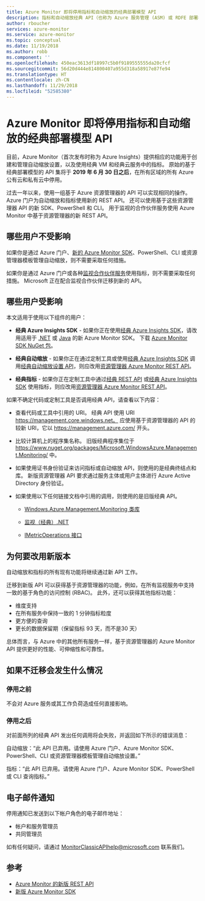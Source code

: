 ```yaml
---
title: Azure Monitor 即将停用指标和自动缩放的经典部署模型 API
description: 指标和自动缩放经典 API（也称为 Azure 服务管理 (ASM) 或 RDFE 部署模型）即将停用
author: rboucher
services: azure-monitor
ms.service: azure-monitor
ms.topic: conceptual
ms.date: 11/19/2018
ms.author: robb
ms.component: ''
ms.openlocfilehash: 450eac3613df18997c5b0f9189555555da20cfcf
ms.sourcegitcommit: 56d20d444e814800407a955d318a58917e87fe94
ms.translationtype: HT
ms.contentlocale: zh-CN
ms.lasthandoff: 11/29/2018
ms.locfileid: "52585380"
---
```

# <a name="azure-monitor-retirement-of-classic-deployment-model-apis-for-metrics-and-autoscale"></a>Azure Monitor 即将停用指标和自动缩放的经典部署模型 API

目前，Azure Monitor（首次发布时称为 Azure Insights）提供相应的功能用于创建和管理自动缩放设置，以及使用经典 VM 和经典云服务中的指标。 原始的基于经典部署模型的 API 集将于 **2019 年 6 月 30 日之后**，在所有区域的所有 Azure 公有云和私有云中停用。   

过去一年以来，使用一组基于 Azure 资源管理器的 API 可以实现相同的操作。 Azure 门户为自动缩放和指标使用新的 REST API。 还可以使用基于这些资源管理器 API 的新 SDK、PowerShell 和 CLI。 用于监视的合作伙伴服务使用 Azure Monitor 中基于资源管理器的新 REST API。  

## <a name="who-is-not-affected"></a>哪些用户不受影响

如果你是通过 Azure 门户、[新的 Azure Monitor SDK](https://www.nuget.org/packages/Microsoft.Azure.Management.Monitor/)、PowerShell、CLI 或资源管理器模板管理自动缩放，则不需要采取任何措施。  

如果你是通过 Azure 门户或各种[监视合作伙伴服务](../../monitoring-and-diagnostics/monitoring-partners.md)使用指标，则不需要采取任何措施。 Microsoft 正在配合监视合作伙伴迁移到新的 API。

## <a name="who-is-affected"></a>哪些用户受影响

本文适用于使用以下组件的用户：

- **经典 Azure Insights SDK** - 如果你正在使用[经典 Azure Insights SDK](https://www.nuget.org/packages/Microsoft.WindowsAzure.Management.Monitoring/)，请改用适用于 [.NET](https://github.com/azure/azure-libraries-for-net#download) 或 [Java](https://github.com/azure/azure-libraries-for-java#download) 的新 Azure Monitor SDK。 下载 [Azure Monitor SDK NuGet 包](https://www.nuget.org/packages/Microsoft.Azure.Management.Monitor/)。

- **经典自动缩放** - 如果你正在通过定制工具或使用[经典 Azure Insights SDK](https://www.nuget.org/packages/Microsoft.WindowsAzure.Management.Monitoring/) 调用[经典自动缩放设置 API](https://msdn.microsoft.com/library/azure/mt348562.aspx)，则应改用[资源管理器 Azure Monitor REST API](https://docs.microsoft.com/rest/api/monitor/autoscalesettings)。

- **经典指标** - 如果你正在定制工具中通过[经典 REST API](https://msdn.microsoft.com/library/azure/dn510374.aspx) 或[经典 Azure Insights SDK](https://www.nuget.org/packages/Microsoft.WindowsAzure.Management.Monitoring/) 使用指标，则应改用[资源管理器 Azure Monitor REST API](https://docs.microsoft.com/rest/api/monitor/autoscalesettings)。 

如果不确定代码或定制工具是否调用经典 API，请查看以下内容：

- 查看代码或工具中引用的 URI。 经典 API 使用 URI https://management.core.windows.net。 应使用基于资源管理器的 API 的较新 URI，它以 https://management.azure.com/ 开头。

- 比较计算机上的程序集名称。 旧版经典程序集位于 https://www.nuget.org/packages/Microsoft.WindowsAzure.Management.Monitoring/ 中。

- 如果使用证书身份验证来访问指标或自动缩放 API，则使用的是经典终结点和库。 新版资源管理器 API 要求通过服务主体或用户主体进行 Azure Active Directory 身份验证。

- 如果使用以下任何链接文档中引用的调用，则使用的是旧版经典 API。

  - [Windows.Azure.Management.Monitoring 类库](https://docs.microsoft.com/previous-versions/azure/dn510414(v=azure.100))

  - [监视（经典）.NET](https://docs.microsoft.com/previous-versions/azure/reference/mt348562(v%3dazure.100))

  - [IMetricOperations 接口](https://docs.microsoft.com/previous-versions/azure/reference/dn802395(v%3dazure.100))

## <a name="why-you-should-switch"></a>为何要改用新版本

自动缩放和指标的所有现有功能将继续通过新 API 工作。  

迁移到新版 API 可以获得基于资源管理器的功能，例如，在所有监视服务中支持一致的基于角色的访问控制 (RBAC)。 此外，还可以获得其他指标功能： 

- 维度支持
- 在所有服务中保持一致的 1 分钟指标粒度 
- 更方便的查询
- 更长的数据保留期（保留指标 93 天，而不是30 天） 

总体而言，与 Azure 中的其他所有服务一样，基于资源管理器的 Azure Monitor API 提供更好的性能、可伸缩性和可靠性。 

## <a name="what-happens-if-you-do-not-migrate"></a>如果不迁移会发生什么情况

### <a name="before-retirement"></a>停用之前

不会对 Azure 服务或其工作负荷造成任何直接影响。  

### <a name="after-retirement"></a>停用之后

对前面所列的经典 API 发出任何调用将会失败，并返回如下所示的错误消息：

自动缩放：“此 API 已弃用。请使用 Azure 门户、Azure Monitor SDK、PowerShell、CLI 或资源管理器模板管理自动缩放设置。”  

指标：“此 API 已弃用。请使用 Azure 门户、Azure Monitor SDK、PowerShell 或 CLI 查询指标。”

## <a name="email-notifications"></a>电子邮件通知

停用通知已发送到以下帐户角色的电子邮件地址： 

- 帐户和服务管理员
- 共同管理员  

如有任何疑问，请通过 MonitorClassicAPIhelp@microsoft.com 联系我们。  

## <a name="references"></a>参考

- [Azure Monitor 的新版 REST API](https://docs.microsoft.com/rest/api/monitor/) 
- [新版 Azure Monitor SDK](https://www.nuget.org/packages/Microsoft.Azure.Management.Monitor/)
